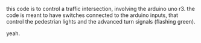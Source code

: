 this code is to control a traffic intersection, involving the arduino uno r3.
the code is meant to have switches connected to the arduino inputs, that control the pedestrian lights and the advanced turn signals (flashing green).

yeah.
